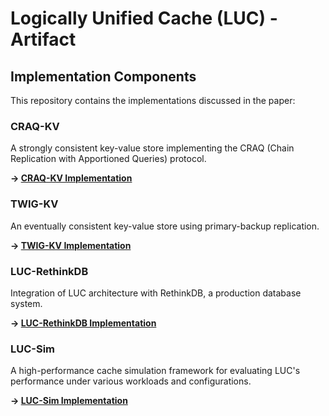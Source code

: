 # Logically Unified Cache (LUC) - Artifact


## Implementation Components

This repository contains the implementations discussed in the paper:

### CRAQ-KV
A strongly consistent key-value store implementing the CRAQ (Chain Replication with Apportioned Queries) protocol.

**→ [CRAQ-KV Implementation](CRAQ-KV/)**

### TWIG-KV  
An eventually consistent key-value store using primary-backup replication.

**→ [TWIG-KV Implementation](TWIG-KV/)**

### LUC-RethinkDB
Integration of LUC architecture with RethinkDB, a production database system.

**→ [LUC-RethinkDB Implementation](LUC-RethinkDB/)**

### LUC-Sim
A high-performance cache simulation framework for evaluating LUC's performance under various workloads and configurations.

**→ [LUC-Sim Implementation](LUC-Sim/)**
